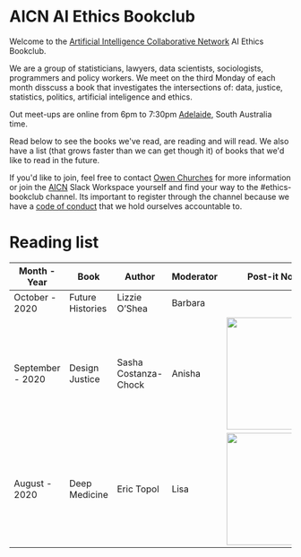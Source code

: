 # AICN AI Ethics Bookclub

Welcome to the [Artificial Intelligence Collaborative Network](https://www.collaborativenetwork.ai/) AI Ethics Bookclub.

We are a group of statisticians, lawyers, data scientists, sociologists, programmers and policy workers. We meet on the third Monday of each month disscuss a book that investigates the intersections of: data, justice, statistics, politics, artificial inteligence and ethics.

Out meet-ups are online from 6pm to 7:30pm [Adelaide](https://time.is/Adelaide), South Australia time.

Read below to see the books we've read, are reading and will read. We also have a list (that grows faster than we can get though it) of books that we'd like to read in the future. 

If you'd like to join, feel free to contact [Owen Churches](https://twitter.com/OwenChurches) for more information or join the [AICN](https://www.collaborativenetwork.ai/contact) Slack Workspace yourself and find your way to the #ethics-bookclub channel. Its important to register through the channel because we have a [code of conduct](https://www.collaborativenetwork.ai/code-of-conduct) that we hold ourselves accountable to.

# Reading list

| Month - Year     | Book             | Author               | Moderator | Post-it Note Art| 
| ---------------- |------------------|----------------------|-----------|-----------------|
| October - 2020   | Future Histories | Lizzie O’Shea        | Barbara   |                 |
| September - 2020 | Design Justice   | Sasha Costanza-Chock | Anisha    | <img src="https://pbs.twimg.com/media/EiVQe8bUwAIKA63?format=jpg&name=large" height="200" /> |
| August - 2020    | Deep Medicine    | Eric Topol           | Lisa      | <img src="https://pbs.twimg.com/media/EfiawxRVoAIRp2I?format=jpg&name=large" height="200" /> |
